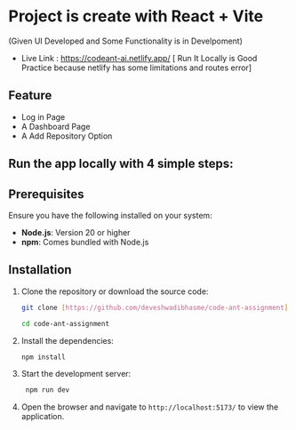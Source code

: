 # Project is create with React + Vite
(Given UI Developed and Some Functionality is in Develpoment)

- Live Link : https://codeant-ai.netlify.app/ [ Run It Locally is Good Practice because netlify has some limitations and routes error]

## Feature

- Log in Page
- A Dashboard Page
- A Add Repository Option


## Run the app locally with 4 simple steps:
## Prerequisites

Ensure you have the following installed on your system:

- **Node.js**: Version 20 or higher
- **npm**: Comes bundled with Node.js


## Installation

1. Clone the repository or download the source code:

   ```bash
   git clone [https://github.com/deveshwadibhasme/code-ant-assignment]
    ```
   ```bash
   cd code-ant-assignment
   ```
2. Install the dependencies:
  
   ```bash
   npm install
   ```
3. Start the development server:

   ```bash
    npm run dev
    ```
4. Open the browser and navigate to `http://localhost:5173/` to view the application.
